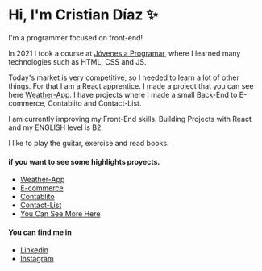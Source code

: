 # Hi, I'm Cristian Díaz :sparkles:

I'm a programmer focused on front-end!

In 2021 I took a course at [Jóvenes a Programar](https://jovenesaprogramar.edu.uy/), where I learned many technologies such as HTML, CSS and JS. 

Today's market is very competitive, so I needed to learn a lot of other things. For that I am a React apprentice. I made a project that you can see here [Weather-App](https://weather-53907.web.app/). I have projects where I made a small Back-End to E-commerce, Contablito and Contact-List.

I am currently improving my Front-End skills. Building Projects with React and my ENGLISH level is B2.

I like to play the guitar, exercise and read books.

#### if you want to see some highlights proyects.

- [Weather-App](https://weather-53907.web.app/)
- [E-commerce](https://cristiandiazperdomo.github.io/E-commerce/)
- [Contablito](https://cristiandiazperdomo.github.io/Contablito/)
- [Contact-List](https://cristiandiazperdomo.github.io/Contact-List/)
- [You Can See More Here](https://github.com/cristiandiazperdomo?tab=repositories)

#### You can find me in 
- [Linkedin](https://www.linkedin.com/in/cristian-d%C3%ADaz-390971222/)
- [Instagram](https://www.instagram.com/cristiandiaz51/?hl=es-la)
